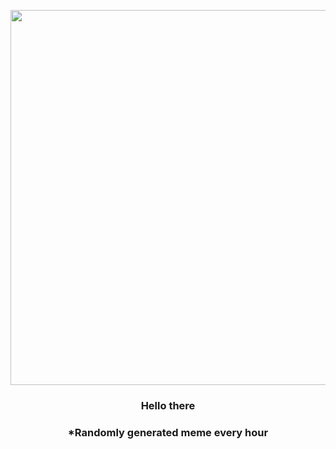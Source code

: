 <p align="center">
        <img src="https://i.redd.it/jv54wyevd9i91.gif" width="600" height="600">
        </p>
        <h3 align="center">Hello there</h3>
        <h3 align="center">*Randomly generated meme every hour</h3>
    